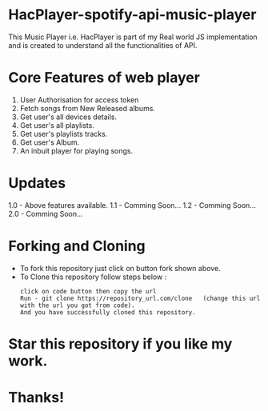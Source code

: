 # HacPlayer-spotify-api-music-player
This Music Player i.e. HacPlayer is part of my Real world JS implementation and is created to understand all the functionalities of API.

# Core Features of web player
1. User Authorisation for access token
2. Fetch songs from New Released albums.
3. Get user's all devices details.
4. Get user's all playlists.
5. Get user's playlists tracks.
6. Get user's Album.
7. An inbuit player for playing songs.

# Updates
1.0 - Above features available.
1.1 - Comming Soon...
1.2 - Comming Soon...
2.0 - Comming Soon...

# Forking and Cloning 
- To fork this repository just click on button fork shown above.
- To Clone this repository follow steps below :
   ```
   click on code button then copy the url
   Run - git clone https://repository_url.com/clone   (change this url with the url you got from code).
   And you have successfully cloned this repository.
   ```
   
# Star this repository if you like my work. 
# Thanks!
